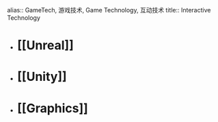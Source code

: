 alias:: GameTech, 游戏技术, Game Technology, 互动技术
title:: Interactive Technology

- # [[Unreal]]
- # [[Unity]]
- # [[Graphics]]